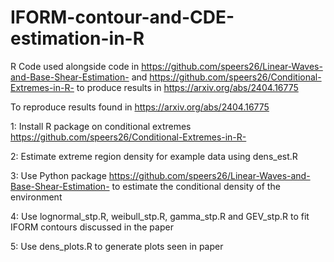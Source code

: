 # IFORM-contour-and-CDE-estimation-in-R
R Code used alongside code in https://github.com/speers26/Linear-Waves-and-Base-Shear-Estimation- and https://github.com/speers26/Conditional-Extremes-in-R- to produce results in https://arxiv.org/abs/2404.16775

To reproduce results found in https://arxiv.org/abs/2404.16775

1: Install R package on conditional extremes https://github.com/speers26/Conditional-Extremes-in-R-

2: Estimate extreme region density for example data using dens_est.R

3: Use Python package https://github.com/speers26/Linear-Waves-and-Base-Shear-Estimation- to estimate the conditional density of the environment

4: Use lognormal_stp.R, weibull_stp.R, gamma_stp.R and GEV_stp.R to fit IFORM contours discussed in the paper

5: Use dens_plots.R to generate plots seen in paper

